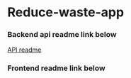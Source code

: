 # Reduce-waste-app

###  Backend api readme link below

[API readme](https://github.com/horlathunbhosun/reduce-waste-app/blob/main/API/readme.md) 

###  Frontend readme link below

